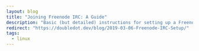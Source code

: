 ```yaml
---
layout: blog
title: "Joining Freenode IRC: A Guide"
description: "Basic (but detailed) instructions for setting up a Freenode IRC account through various clients."
redirect: "https://doubledot.dev/blog/2019-03-06-Freenode-IRC-Setup/"
tags:
  - linux
---
```

